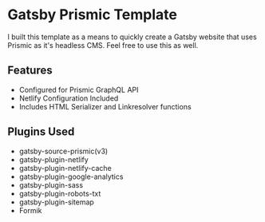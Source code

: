 # Gatsby Prismic Template

I built this template as a means to quickly create a Gatsby website that uses Prismic as it's headless CMS. Feel free to use this as well.

## Features

- Configured for Prismic GraphQL API
- Netlify Configuration Included
- Includes HTML Serializer and Linkresolver functions

## Plugins Used

- gatsby-source-prismic(v3)
- gatsby-plugin-netlify
- gatsby-plugin-netlify-cache
- gatsby-plugin-google-analytics
- gatsby-plugin-sass
- gatsby-plugin-robots-txt
- gatsby-plugin-sitemap
- Formik

